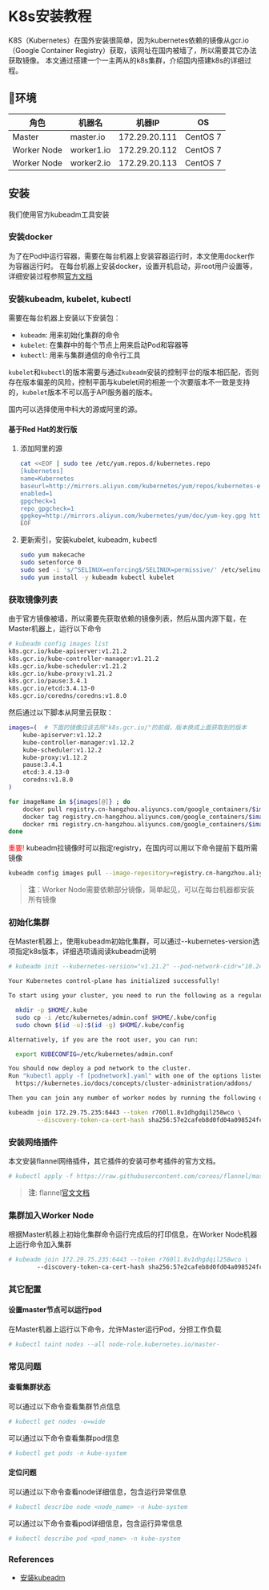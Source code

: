 # K8s安装教程

K8S（Kubernetes）在国外安装很简单，因为kubernetes依赖的镜像从gcr.io（Google Container Registry）获取，该网址在国内被墙了，所以需要其它办法获取镜像。
本文通过搭建一个一主两从的k8s集群，介绍国内搭建k8s的详细过程。

## 环境

| 角色 | 机器名 | 机器IP | OS |
|---|---|---|---|
|  Master | master.io | 172.29.20.111 | CentOS 7 |
|  Worker Node | worker1.io | 172.29.20.112 | CentOS 7 |
|  Worker Node | worker2.io | 172.29.20.113 | CentOS 7 |

## 安装

我们使用官方kubeadm工具安装

### 安装docker

为了在Pod中运行容器，需要在每台机器上安装容器运行时，本文使用docker作为容器运行时。
在每台机器上安装docker，设置开机启动，非root用户设置等，详细安装过程参照[官方文档](https://docs.docker.com/get-started/)

### 安装kubeadm, kubelet, kubectl

需要在每台机器上安装以下安装包：

* `kubeadm`: 用来初始化集群的命令
* `kubelet`: 在集群中的每个节点上用来启动Pod和容器等
* `kubectl`: 用来与集群通信的命令行工具

`kubelet`和`kubectl`的版本需要与通过`kubeadm`安装的控制平台的版本相匹配，否则存在版本偏差的风险，控制平面与kubelet间的相差一个次要版本不一致是支持的，`kubelet`版本不可以高于API服务器的版本。

国内可以选择使用中科大的源或阿里的源。
<!-- 
#### 基于Debian的发行版

1. 添加中科大的源

    ```bash
    cat <<EOF > /etc/apt/sources.list.d/kubernetes.list
    deb http://mirrors.ustc.edu.cn/kubernetes/apt kubernetes-xenial main
    EOF
    ```

2. 更新apt包索引，安装kubelet, kubeadm, kubectl

    ```bash
    sudo apt-get update
    sudo apt-get install -y apt-transport-https ca-certificates curl
    sudo apt-get install -y kubeadm kubelet kubectl
    sudo apt-mark hold kubelet kubeadm kubectl
    ```
-->

#### 基于Red Hat的发行版

1. 添加阿里的源

    ```bash
    cat <<EOF | sudo tee /etc/yum.repos.d/kubernetes.repo
    [kubernetes]
    name=Kubernetes
    baseurl=http://mirrors.aliyun.com/kubernetes/yum/repos/kubernetes-el7-$basearch
    enabled=1
    gpgcheck=1
    repo_gpgcheck=1
    gpgkey=http://mirrors.aliyun.com/kubernetes/yum/doc/yum-key.gpg http://mirrors.aliyun.com/kubernetes/yum/doc/rpm-package-key.gpg
    EOF
    ```

2. 更新索引，安装kubelet, kubeadm, kubectl

    ```bash
    sudo yum makecache
    sudo setenforce 0
    sudo sed -i 's/^SELINUX=enforcing$/SELINUX=permissive/' /etc/selinux/config
    sudo yum install -y kubeadm kubectl kubelet
    ```

<!-- 
#### 无包管理器的情况

(todo)
-->

### 获取镜像列表

由于官方镜像被墙，所以需要先获取依赖的镜像列表，然后从国内源下载，在Master机器上，运行以下命令

```bash
# kubeadm config images list
k8s.gcr.io/kube-apiserver:v1.21.2
k8s.gcr.io/kube-controller-manager:v1.21.2
k8s.gcr.io/kube-scheduler:v1.21.2
k8s.gcr.io/kube-proxy:v1.21.2
k8s.gcr.io/pause:3.4.1
k8s.gcr.io/etcd:3.4.13-0
k8s.gcr.io/coredns/coredns:v1.8.0
```

然后通过以下脚本从阿里云获取：

```bash
images=(  # 下面的镜像应该去除"k8s.gcr.io/"的前缀，版本换成上面获取到的版本
    kube-apiserver:v1.12.2
    kube-controller-manager:v1.12.2
    kube-scheduler:v1.12.2
    kube-proxy:v1.12.2
    pause:3.4.1
    etcd:3.4.13-0
    coredns:v1.8.0
)

for imageName in ${images[@]} ; do
    docker pull registry.cn-hangzhou.aliyuncs.com/google_containers/$imageName
    docker tag registry.cn-hangzhou.aliyuncs.com/google_containers/$imageName k8s.gcr.io/$imageName
    docker rmi registry.cn-hangzhou.aliyuncs.com/google_containers/$imageName
done
```

<font color="red" font-weight="bold">重要!</font> kubeadm拉镜像时可以指定registry，在国内可以用以下命令提前下载所需镜像

```bash
kubeadm config images pull --image-repository=registry.cn-hangzhou.aliyuncs.com/google_containers
```

> **注**：Worker Node需要依赖部分镜像，简单起见，可以在每台机器都安装所有镜像

### 初始化集群

在Master机器上，使用kubeadm初始化集群，可以通过--kubernetes-version选项指定k8s版本，详细选项请阅读kubeadm说明

```bash
# kubeadm init --kubernetes-version="v1.21.2" --pod-network-cidr="10.244.0.0/16"

Your Kubernetes control-plane has initialized successfully!

To start using your cluster, you need to run the following as a regular user:

  mkdir -p $HOME/.kube
  sudo cp -i /etc/kubernetes/admin.conf $HOME/.kube/config
  sudo chown $(id -u):$(id -g) $HOME/.kube/config

Alternatively, if you are the root user, you can run:

  export KUBECONFIG=/etc/kubernetes/admin.conf

You should now deploy a pod network to the cluster.
Run "kubectl apply -f [podnetwork].yaml" with one of the options listed at:
  https://kubernetes.io/docs/concepts/cluster-administration/addons/

Then you can join any number of worker nodes by running the following on each as root:

kubeadm join 172.29.75.235:6443 --token r760l1.8v1dhgdqil258wco \
        --discovery-token-ca-cert-hash sha256:57e2cafeb8d0fd04a098524fc09c301400cfe28290327356b7ec62de75769966
```

### 安装网络插件

本文安装flannel网络插件，其它插件的安装可参考插件的官方文档。

```bash
# kubectl apply -f https://raw.githubusercontent.com/coreos/flannel/master/Documentation/kube-flannel.yml
```

> **注**: flannel[官文文档](https://github.com/flannel-io/flannel)

### 集群加入Worker Node

根据Master机器上初始化集群命令运行完成后的打印信息，在Worker Node机器上运行命令加入集群

```bash
# kubeadm join 172.29.75.235:6443 --token r760l1.8v1dhgdqil258wco \
        --discovery-token-ca-cert-hash sha256:57e2cafeb8d0fd04a098524fc09c301400cfe28290327356b7ec62de75769966
```

### 其它配置

#### 设置master节点可以运行pod

在Master机器上运行以下命令，允许Master运行Pod，分担工作负载

```bash
# kubectl taint nodes --all node-role.kubernetes.io/master-
```

### 常见问题

#### 查看集群状态

可以通过以下命令查看集群节点信息

```bash
# kubectl get nodes -o=wide
```

可以通过以下命令查看集群pod信息

```bash
# kubectl get pods -n kube-system
```

#### 定位问题

可以通过以下命令查看node详细信息，包含运行异常信息

```bash
# kubectl describe node <node_name> -n kube-system
```

可以通过以下命令查看pod详细信息，包含运行异常信息

```bash
# kubectl describe pod <pod_name> -n kube-system
```

### References

* [安装kubeadm](https://kubernetes.io/zh/docs/setup/production-environment/tools/kubeadm/install-kubeadm/)
